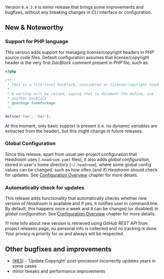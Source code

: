 Version `0.4.3.0` is minor release that brings some improvements and bugfixes, without any breaking changes in _CLI_ interface or configuration.

## New & Noteworthy

### Support for PHP language
This version adds support for managing license/copyright headers in _PHP_ source code files. Default configuration assumes that license/copyright header is the very first _DocBlock_ comment present in _PHP_ file, such as:

```php
<?php

/**
 * This is a file-level DocBlock, considered as license/copyright header
 * 
 * A warning will be raised, saying that to document the define, use
 * another DocBlock
 * @package SomePackage
 */

define('foo', 'bar');

```

At this moment, only basic support is present (i.e. no _dynamic variables_ are extracted from the header), but this might change in future releases.

### Global Configuration
Since this release, apart from usual per-project configuration that _Headroom_ uses (`.headroom.yaml` files), it also adds _global configuration_, stored in user's home directory (`~/.headroom`), where some global config values can be changed, such as how often (and if) _Headroom_ should check for updates. See [Configuration Overview][doc:configuration] chapter for more details.

### Automatically check for updates
This release adds functionality that automatically checks whether new version of _Headroom_ is available and if yes, it notifies user in command line. By default, this happens once a week and it can be changed (or disabled) in _global configuration_. See [Configuration Overview][doc:configuration] chapter for more details.

!!! note
    Info about new version is retrieved using _GitHub REST API_ from project releases page, no personal info is collected and no tracking is done. Your privacy is priority for us and always will be respected.

## Other bugfixes and improvements
- [[#83]][github/issue/83] - 'Update Copyright' post-processor incorrectly updates years in some cases
- minor tweaks and performance improvements

[doc:configuration]: documentation/configuration.md
[doc:migration-guide]: migration-guide.md
[doc:running-headroom]: documentation/running-headroom.md
[github:vcs-ignore]: https://github.com/vaclavsvejcar/vcs-ignore
[github/issue/83]: https://github.com/vaclavsvejcar/headroom/issues/83